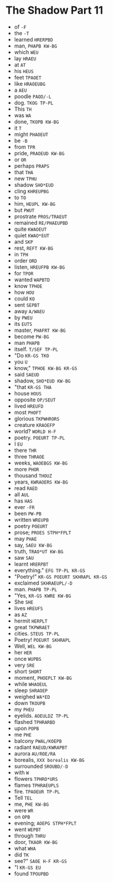 # The Shadow Part 11

* of `-F`
* the `-T`
* learned `HRERPBD`
* man, `PHAPB KW-BG`
* which `WEU`
* lay `HRAEU`
* at `AT`
* his `HEUS`
* feet `TPAOET`
* like `HRAOEUBG`
* a `AEU`
* poodle `PAOD/-L`
* dog. `TKOG TP-PL`
* This `TH`
* was `WA`
* done, `TKOPB KW-BG`
* it `T`
* might `PHAOEUT`
* be `-B`
* from `TPR`
* pride, `PRAOEUD KW-BG`
* or `OR`
* perhaps `PRAPS`
* that `THA`
* new `TPHU`
* shadow `SHO*EUD`
* cling `KHREUPBG`
* to `TO`
* him, `HEUPL KW-BG`
* but `PWUT`
* prostrate `PROS/TRAEUT`
* remained `RE/PHAEUPBD`
* quite `KWAOEUT`
* quiet `KWAO*EUT`
* and `SKP`
* rest, `REFT KW-BG`
* in `TPH`
* order `ORD`
* listen, `HREUFPB KW-BG`
* for `TPOR`
* wanted `WAPBTD`
* know `TPHOE`
* how `HOU`
* could `KO`
* sent `SEPBT`
* away `A/WAEU`
* by `PWEU`
* its `EUTS`
* master, `PHAFRT KW-BG`
* become `PW-BG`
* man `PHAPB`
* itself. `T/SEF TP-PL`
* "Do `KR-GS TKO`
* you `U`
* know," `TPHOE KW-BG KR-GS`
* said `SAEUD`
* shadow, `SHO*EUD KW-BG`
* "that `KR-GS THA`
* house `HOUS`
* opposite `OP/SEUT`
* lived `HREUFD`
* most `PHOFT`
* glorious `TKPWHRORS`
* creature `KRAOEFP`
* world? `WORLD H-F`
* poetry. `POEURT TP-PL`
* I `EU`
* there `THR`
* three `THRAOE`
* weeks, `WAOEBGS KW-BG`
* more `PHOR`
* thousand `THOUZ`
* years, `KWRAOERS KW-BG`
* read `RAED`
* all `AUL`
* has `HAS`
* ever `-FR`
* been `PW-PB`
* written `WREUPB`
* poetry `POEURT`
* prose; `PROES STPH*FPLT`
* may `PHAE`
* say, `SAEU KW-BG`
* truth, `TRAO*UT KW-BG`
* saw `SAU`
* learnt `HRERPBT`
* everything." `EFG TP-PL KR-GS`
* "Poetry!" `KR-GS POEURT SKHRAPL KR-GS`
* exclaimed `SKHRAEUPL/-D`
* man. `PHAPB TP-PL`
* "Yes, `KR-GS KWRE KW-BG`
* She `SHE`
* lives `HREUFS`
* as `AZ`
* hermit `HERPLT`
* great `TKPWRAET`
* cities. `STEUS TP-PL`
* Poetry! `POEURT SKHRAPL`
* Well, `WEL KW-BG`
* her `HER`
* once `WUPBS`
* very `SRE`
* short `SHORT`
* moment, `PHOEPLT KW-BG`
* while `WHAOEUL`
* sleep `SHRAOEP`
* weighed `WA*ED`
* down `TKOUPB`
* my `PHEU`
* eyelids. `AOEULDZ TP-PL`
* flashed `TPHRARBD`
* upon `POPB`
* me `PHE`
* balcony `PWAL/KOEPB`
* radiant `RAEUD/KWRAPBT`
* aurora `AU/ROE/RA`
* borealis, `XXX borealis KW-BG`
* surrounded `SROUBD/-D`
* with `W`
* flowers `TPHRO*URS`
* flames `TPHRAEUPLS`
* fire. `TPAOEUR TP-PL`
* Tell `TEL`
* me, `PHE KW-BG`
* were `WR`
* on `OPB`
* evening; `AOEPG STPH*FPLT`
* went `WEPBT`
* through `THRU`
* door, `TKAOR KW-BG`
* what `WHA`
* did `TK`
* see?" `SAOE H-F KR-GS`
* "I `KR-GS EU`
* found `TPOUPBD`
